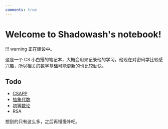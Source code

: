 ```yaml
---
comments: true
---
```


# Welcome to Shadowash's notebook!

!!! warning 
    正在建设中。

这是一个 CS 小白搭的笔记本，大概会用来记录他的学习。他现在对密码学比较感兴趣，所以相关的数学基础可能更新的也比较勤快。

## Todo
* [CSAPP](cs\CSAPP\index.md)
* [抽象代数](math\AbstractAlgebra\index.md)
* [初等数论](math\NumberTheory\index.md)
* RSA

想到的只有这么多，之后再慢慢补吧。